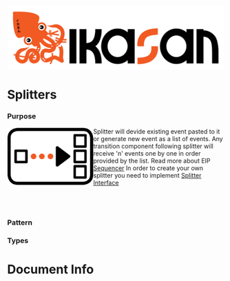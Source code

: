 ![IKASAN](../../developer/docs/quickstart-images/Ikasan-title-transparent.png)
# Splitters

### Purpose

<img src="../../developer/docs/quickstart-images/splitter.png" width="200px" align="left">Splitter will devide existing event pasted to it or generate new event as a list of events. Any transition component following splitter will receive 'n' events one by one in order provided by the list.
Read more about EIP [Sequencer](http://www.enterpriseintegrationpatterns.com/patterns/messaging/Sequencer.html)
In order to create your own splitter you need to implement [Splitter Interface](../spec/component/src/main/java/org/ikasan/spec/component/splitting/Splitter.java)
<br/>
<br/>
<br/>
<br/>
### Pattern

### Types

# Document Info

